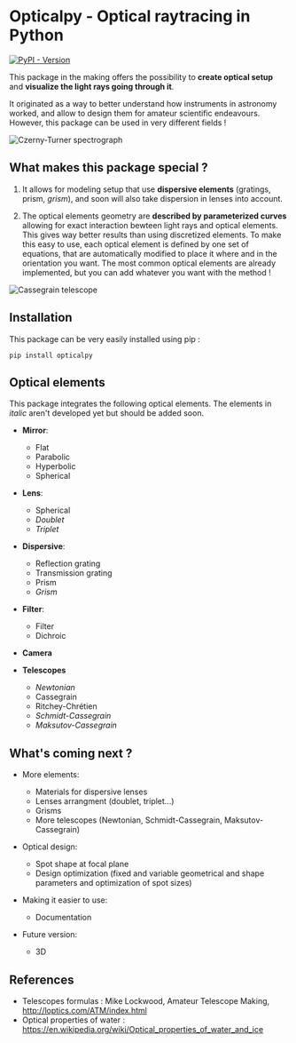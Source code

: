 # Opticalpy - Optical raytracing in Python

[![PyPI - Version](https://img.shields.io/pypi/v/opticalpy)](https://pypi.org/project/opticalpy/)

This package in the making offers the possibility to **create optical setup** and **visualize the light rays going through it**.

It originated as a way to better understand how instruments in astronomy worked, and allow to design them for amateur scientific endeavours. However, this package can be used in very different fields !

![Czerny-Turner spectrograph](https://github.com/AstroAure/Opticalpy/blob/main/images/Czerny-Turner%20spectrograph.png?raw=true)

## What makes this package special ?

1. It allows for modeling setup that use **dispersive elements** (gratings, prism, *grism*), and soon will also take dispersion in lenses into account.

2. The optical elements geometry are **described by parameterized curves** allowing for exact interaction bewteen light rays and optical elements. This gives way better results than using discretized elements. To make this easy to use, each optical element is defined by one set of equations, that are automatically modified to place it where and in the orientation you want. The most common optical elements are already implemented, but you can add whatever you want with the method !

![Cassegrain telescope](https://github.com/AstroAure/Opticalpy/blob/main/images/Cassegrain.png?raw=true)

## Installation

This package can be very easily installed using pip :

 ```pip install opticalpy```

## Optical elements

This package integrates the following optical elements. The elements in *italic* aren't developed yet but should be added soon.

* **Mirror**:
    * Flat
    * Parabolic
    * Hyperbolic
    * Spherical

* **Lens**:
    * Spherical
    * *Doublet*
    * *Triplet*

* **Dispersive**:
    * Reflection grating
    * Transmission grating
    * Prism
    * *Grism*

* **Filter**:
    * Filter
    * Dichroic

* **Camera**

* **Telescopes**
    * *Newtonian*
    * Cassegrain
    * Ritchey-Chrétien
    * *Schmidt-Cassegrain*
    * *Maksutov-Cassegrain*

## What's coming next ?

* More elements:
    * Materials for dispersive lenses
    * Lenses arrangment (doublet, triplet...)
    * Grisms
    * More telescopes (Newtonian, Schmidt-Cassegrain, Maksutov-Cassegrain)

* Optical design:
    * Spot shape at focal plane
    * Design optimization (fixed and variable geometrical and shape parameters and optimization of spot sizes)

* Making it easier to use:
    * Documentation

* Future version:
    * 3D

## References

* Telescopes formulas : Mike Lockwood, Amateur Telescope Making, http://loptics.com/ATM/index.html
* Optical properties of water : https://en.wikipedia.org/wiki/Optical_properties_of_water_and_ice
